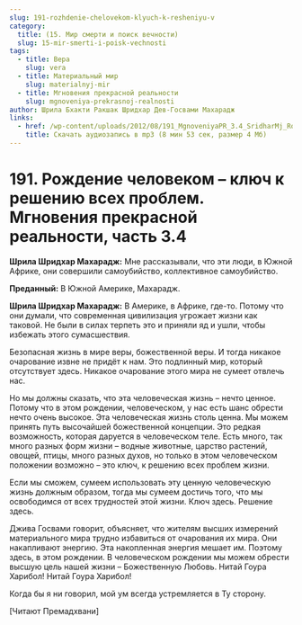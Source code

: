 ```yaml
---
slug: 191-rozhdenie-chelovekom-klyuch-k-resheniyu-v
category:
  title: (15. Мир смерти и поиск вечности)
  slug: 15-mir-smerti-i-poisk-vechnosti
tags:
  - title: Вера
    slug: vera
  - title: Материальный мир
    slug: materialnyj-mir
  - title: Мгновения прекрасной реальности
    slug: mgnoveniya-prekrasnoj-realnosti
author: Шрила Бхакти Ракшак Шридхар Дев-Госвами Махарадж
links:
  - href: /wp-content/uploads/2012/08/191_MgnoveniyaPR_3.4_SridharMj_Rojdeniye_chelovekom–klyuch_k_resheniyu_vseh_problem.mp3
    title: Скачать аудиозапись в mp3 (8 мин 53 сек, размер 4 Мб)
---
```


# 191. Рождение человеком – ключ к решению всех проблем. Мгновения прекрасной реальности, часть 3.4

**Шрила Шридхар Махарадж:** Мне рассказывали, что эти люди, в Южной Африке, они совершили самоубийство, коллективное самоубийство.

**Преданный:** В Южной Америке, Махарадж.

**Шрила Шридхар Махарадж:** В Америке, в Африке, где-то. Потому что они думали, что современная цивилизация угрожает жизни как таковой. Не были в силах терпеть это и приняли яд и ушли, чтобы избежать этого сумасшествия.

Безопасная жизнь в мире веры, божественной веры. И тогда никакое очарование извне не придёт к нам. Это подлинный мир, который отсутствует здесь. Никакое очарование этого мира не сумеет отвлечь нас.

Но мы должны сказать, что эта человеческая жизнь – нечто ценное. Потому что в этом рождении, человеческом, у нас есть шанс обрести нечто очень высокое. Эта человеческая жизнь столь ценна. Мы можем принять путь высочайшей божественной концепции. Это редкая возможность, которая даруется в человеческом теле. Есть много, так много разных форм жизни – водные животные, царство растений, овощей, птицы, много разных духов, но только в этом человеческом положении возможно – это ключ, к решению всех проблем жизни.

Если мы сможем, сумеем использовать эту ценную человеческую жизнь должным образом, тогда мы сумеем достичь того, что мы освободимся от всех трудностей этой жизни. Ключ здесь. Решение здесь.

Джива Госвами говорит, объясняет, что жителям высших измерений материального мира трудно избавиться от очарования их мира. Они накапливают энергию. Эта накопленная энергия мешает им. Поэтому здесь, в этом рождении. В человеческом рождении мы можем обрести высшую цель нашей жизни – Божественную Любовь. Нитай Гоура Харибол! Нитай Гоура Харибол!

Когда бы я ни говорил, мой ум всегда устремляется в Ту сторону.

[Читают Премадхвани]

